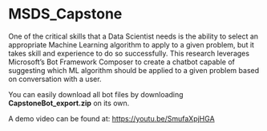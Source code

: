# MSDS_Capstone

One of the critical skills that a Data Scientist needs is the ability to select an appropriate Machine Learning algorithm to apply to a given problem, but it takes skill and experience to do so successfully. This research leverages Microsoft’s Bot Framework Composer to create a chatbot capable of suggesting which ML algorithm should be applied to a given problem based on conversation with a user.

You can easily download all bot files by downloading **CapstoneBot_export.zip** on its own.

A demo video can be found at: https://youtu.be/SmufaXpjHGA
